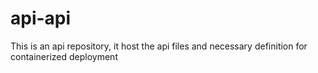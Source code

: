# api-api
This is an api repository, it host the api files and necessary definition for containerized deployment
